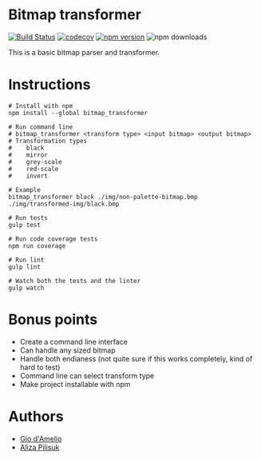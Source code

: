 # Bitmap transformer
[![Build Status](https://travis-ci.org/giodamelio/bitmap_transformer.svg?branch=master)](https://travis-ci.org/giodamelio/bitmap_transformer)
[![codecov](https://codecov.io/gh/giodamelio/bitmap_transformer/branch/master/graph/badge.svg)](https://codecov.io/gh/giodamelio/bitmap_transformer) [![npm version](https://img.shields.io/npm/v/bitmap_transformer.svg)](https://www.npmjs.com/package/bitmap_transformer) ![npm downloads](https://img.shields.io/npm/dt/bitmap_transformer.svg)

This is a basic bitmap parser and transformer.

# Instructions

    # Install with npm
    npm install --global bitmap_transformer

    # Run command line
    # bitmap_transformer <transform type> <input bitmap> <output bitmap>
    # Transformation types
    #    black
    #    mirror
    #    grey-scale
    #    red-scale
    #    invert

    # Example
    bitmap_transformer black ./img/non-palette-bitmap.bmp ./img/transformed-img/black.bmp

    # Run tests
    gulp test
    
    # Run code coverage tests
    npm run coverage

    # Run lint
    gulp lint

    # Watch both the tests and the linter
    gulp watch

# Bonus points

  - Create a command line interface
  - Can handle any sized bitmap
  - Handle both endianess (not quite sure if this works completely, kind of hard to test)
  - Command line can select transform type
  - Make project installable with npm

# Authors

  - [Gio d'Amelio](https://github.com/giodamelio)
  - [Aliza Pilisuk](https://github.com/aliza89p)
